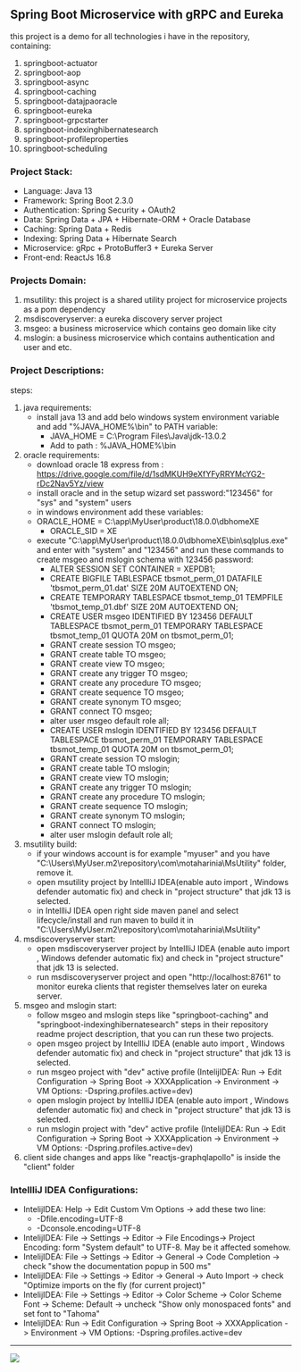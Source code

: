 ## Spring Boot Microservice with gRPC and Eureka
this project is a demo for all technologies i have in the repository, containing:
1. springboot-actuator
2. springboot-aop
3. springboot-async
4. springboot-caching
5. springboot-datajpaoracle
6. springboot-eureka
7. springboot-grpcstarter
8. springboot-indexinghibernatesearch
9. springboot-profileproperties
10. springboot-scheduling

### Project Stack:
- Language: Java 13
- Framework: Spring Boot 2.3.0
- Authentication: Spring Security + OAuth2
- Data: Spring Data + JPA + Hibernate-ORM + Oracle Database
- Caching: Spring Data + Redis
- Indexing: Spring Data + Hibernate Search
- Microservice: gRpc + ProtoBuffer3 + Eureka Server
- Front-end: ReactJs 16.8

### Projects Domain:
1. msutility: this project is a shared utility project for microservice projects as a pom dependency
2. msdiscoveryserver: a eureka discovery server project
3. msgeo: a business microservice which contains geo domain like city
4. mslogin: a business microservice which contains authentication and user and etc.


### Project Descriptions:
steps:
1. java requirements:
    - install java 13 and add belo windows system environment variable and add "%JAVA_HOME%\bin" to PATH variable:
        - JAVA_HOME = C:\Program Files\Java\jdk-13.0.2
        - Add to path : %JAVA_HOME%\bin
2. oracle requirements:
    - download oracle 18 express from : https://drive.google.com/file/d/1sdMKUH9eXfYFyRRYMcYG2-rDc2Nav5Yz/view
    - install oracle and in the setup wizard set password:"123456" for "sys" and "system" users
    - in windows environment add these variables:
     - ORACLE_HOME = C:\app\MyUser\product\18.0.0\dbhomeXE
        - ORACLE_SID = XE
    - execute "C:\app\MyUser\product\18.0.0\dbhomeXE\bin\sqlplus.exe" and enter with "system" and "123456" and run these commands to create msgeo and mslogin schema with 123456 password:
        - ALTER SESSION SET CONTAINER = XEPDB1;
        - CREATE BIGFILE TABLESPACE tbsmot_perm_01 DATAFILE 'tbsmot_perm_01.dat' SIZE 20M AUTOEXTEND ON;
        - CREATE TEMPORARY TABLESPACE tbsmot_temp_01 TEMPFILE 'tbsmot_temp_01.dbf' SIZE 20M AUTOEXTEND ON;
        - CREATE USER msgeo IDENTIFIED BY 123456 DEFAULT TABLESPACE tbsmot_perm_01 TEMPORARY TABLESPACE tbsmot_temp_01 QUOTA 20M on tbsmot_perm_01;
        - GRANT create session TO msgeo;
        - GRANT create table TO msgeo;
        - GRANT create view TO msgeo;
        - GRANT create any trigger TO msgeo;
        - GRANT create any procedure TO msgeo;
        - GRANT create sequence TO msgeo;
        - GRANT create synonym TO msgeo;
        - GRANT connect TO msgeo;
        - alter user msgeo default role all;
        - CREATE USER mslogin IDENTIFIED BY 123456 DEFAULT TABLESPACE tbsmot_perm_01 TEMPORARY TABLESPACE tbsmot_temp_01 QUOTA 20M on tbsmot_perm_01;
        - GRANT create session TO mslogin;
        - GRANT create table TO mslogin;
        - GRANT create view TO mslogin;
        - GRANT create any trigger TO mslogin;
        - GRANT create any procedure TO mslogin;
        - GRANT create sequence TO mslogin;
        - GRANT create synonym TO mslogin;
        - GRANT connect TO mslogin;
        - alter user mslogin default role all;
3. msutility build:
    - if your windows account is for example "myuser" and you have "C:\Users\MyUser\.m2\repository\com\motaharinia\MsUtility" folder, remove it.
    - open msutility project by IntellliJ IDEA(enable auto import , Windows defender automatic fix) and check in "project structure" that jdk 13 is selected.
    - in IntellliJ IDEA open right side maven panel and select lifecycle/install and run maven to build it in "C:\Users\MyUser\.m2\repository\com\motaharinia\MsUtility"
4. msdiscoveryserver start:
    - open msdiscoveryserver project by IntellliJ IDEA (enable auto import , Windows defender automatic fix) and check in "project structure" that jdk 13 is selected.
    - run msdiscoveryserver project and open "http://localhost:8761" to monitor eureka clients that register themselves later on eureka server.
5. msgeo and mslogin start:
    - follow msgeo and mslogin steps like "springboot-caching" and "springboot-indexinghibernatesearch" steps in their repository readme project description, that you can run these two projects.
    - open msgeo project by IntellliJ IDEA (enable auto import , Windows defender automatic fix) and check in "project structure" that jdk 13 is selected.
    - run msgeo project with "dev" active profile (IntelijIDEA: Run -> Edit Configuration -> Spring Boot -> XXXApplication -> Environment -> VM Options: -Dspring.profiles.active=dev)
    - open mslogin project by IntellliJ IDEA (enable auto import , Windows defender automatic fix) and check in "project structure" that jdk 13 is selected.
    - run mslogin project with "dev" active profile (IntelijIDEA: Run -> Edit Configuration -> Spring Boot -> XXXApplication -> Environment -> VM Options: -Dspring.profiles.active=dev)
6. client side changes and apps like "reactjs-graphqlapollo" is inside the "client" folder 
    
### IntellliJ IDEA Configurations:
- IntelijIDEA: Help -> Edit Custom Vm Options -> add these two line:
    - -Dfile.encoding=UTF-8
    - -Dconsole.encoding=UTF-8
- IntelijIDEA: File -> Settings -> Editor -> File Encodings-> Project Encoding: form "System default" to UTF-8. May be it affected somehow.
- IntelijIDEA: File -> Settings -> Editor -> General -> Code Completion -> check "show the documentation popup in 500 ms"
- IntelijIDEA: File -> Settings -> Editor -> General -> Auto Import -> check "Optimize imports on the fly (for current project)"
- IntelijIDEA: File -> Settings -> Editor -> Color Scheme -> Color Scheme Font -> Scheme: Default -> uncheck "Show only monospaced fonts" and set font to "Tahoma"
- IntelijIDEA: Run -> Edit Configuration -> Spring Boot -> XXXApplication -> Environment -> VM Options: -Dspring.profiles.active=dev

<hr/>
<a href="mailto:eng.motahari@gmail.com?"><img src="https://img.shields.io/badge/gmail-%23DD0031.svg?&style=for-the-badge&logo=gmail&logoColor=white"/></a>





